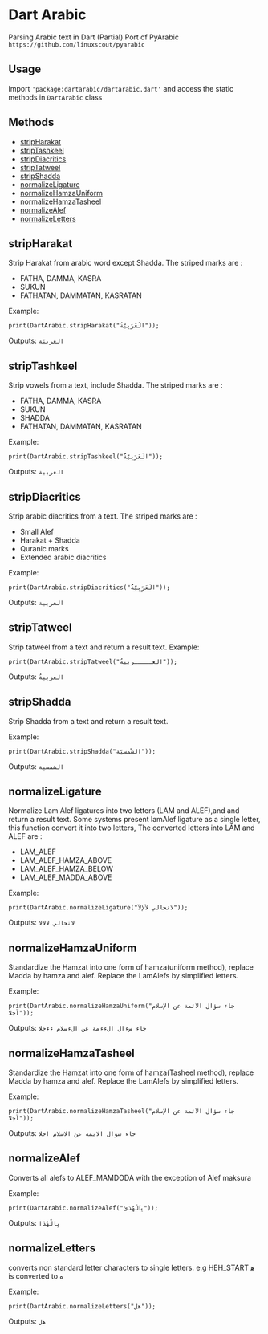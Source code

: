 # Dart Arabic

Parsing Arabic text in Dart
(Partial) Port of PyArabic `https://github.com/linuxscout/pyarabic`

## Usage
Import `'package:dartarabic/dartarabic.dart'` and access the static methods in `DartArabic` class

## Methods
- [stripHarakat](#stripHarakat)
- [stripTashkeel](#stripTashkeel)
- [stripDiacritics](#stripDiacritics)
- [stripTatweel](#stripTatweel)
- [stripShadda](#stripShadda)
- [normalizeLigature](#normalizeLigature)
- [normalizeHamzaUniform](#normalizeHamzaUniform)
- [normalizeHamzaTasheel](#normalizeHamzaTasheel)
- [normalizeAlef](#normalizeAlef)
- [normalizeLetters](#normalizeLetters)

## stripHarakat
Strip Harakat from arabic word except Shadda.
The striped marks are :
- FATHA, DAMMA, KASRA
- SUKUN
- FATHATAN, DAMMATAN, KASRATAN

Example:
```
print(DartArabic.stripHarakat("الْعَرَبِيّةُ"));
```
Outputs: `العربيّة`

## stripTashkeel
Strip vowels from a text, include Shadda. The striped marks are :
- FATHA, DAMMA, KASRA
- SUKUN
- SHADDA
- FATHATAN, DAMMATAN, KASRATAN

Example:
```
print(DartArabic.stripTashkeel("الْعَرَبِيّةُُ"));
```
Outputs: `العربية`



## stripDiacritics
Strip arabic diacritics from a text. The striped marks are :
- Small Alef 
- Harakat + Shadda
- Quranic marks
- Extended arabic diacritics

Example:
```
print(DartArabic.stripDiacritics("الْعَرَبِيّةُُ"));
```
Outputs: `العربية`


## stripTatweel
 Strip tatweel from a text and return a result text.
Example:
```
print(DartArabic.stripTatweel("العـــــربيةُ"));
```
Outputs: `العربيةُ`



## stripShadda
 Strip Shadda from a text and return a result text.

Example:
```
print(DartArabic.stripShadda("الشّمسيّة"));
```
Outputs: `الشمسية`


## normalizeLigature
Normalize Lam Alef ligatures into two letters (LAM and ALEF),and and return a result text. Some systems present lamAlef ligature as a single letter, this function convert it into two letters, The converted letters into  LAM and ALEF are :
- LAM_ALEF
- LAM_ALEF_HAMZA_ABOVE
- LAM_ALEF_HAMZA_BELOW
- LAM_ALEF_MADDA_ABOVE
        
Example:
```
print(DartArabic.normalizeLigature("ﻻنحالي ﻷﻹﻵ"));
```
Outputs: `لانحالي لالالا`


## normalizeHamzaUniform
Standardize the Hamzat into one form of hamza(uniform method), replace Madda by hamza and alef. Replace the LamAlefs by simplified letters.

Example:
```
print(DartArabic.normalizeHamzaUniform("جاء سؤال الأئمة عن الإسلام آجلا"));
```
Outputs: `جاء سءال الءءمة عن الءسلام ءءجلا`


## normalizeHamzaTasheel
Standardize the Hamzat into one form of hamza(Tasheel method), replace Madda by hamza and alef. Replace the LamAlefs by simplified letters.

Example:
```
print(DartArabic.normalizeHamzaTasheel("جاء سؤال الأئمة عن الإسلام آجلا"));
```
Outputs: `جاء سوال الايمة عن الاسلام اجلا`


## normalizeAlef
Converts all alefs to ALEF_MAMDODA with the exception of Alef maksura

Example:
```
print(DartArabic.normalizeAlef("بِٱلْهُدَىٰ"));
```
Outputs: `بِالْهُدَا`

## normalizeLetters
converts non standard letter characters to single letters. e.g HEH_START ﻫ is converted to ه

Example:
```
print(DartArabic.normalizeLetters("ﻫﻞ"));
```
Outputs: `هل`

